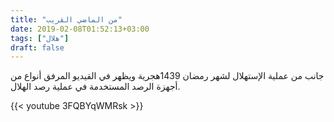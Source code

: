 ```yaml
---
title: "من الماضي القريب"
date: 2019-02-08T01:52:13+03:00
tags: ["هلال"]
draft: false
---
```


جانب من عملية الإستهلال لشهر رمضان 1439هجرية ويظهر في القيديو المرفق أنواع من أجهزة الرصد المستخدمة في عملية رصد الهلال.

{{< youtube 3FQBYqWMRsk >}}